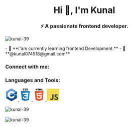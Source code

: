 <h1 align="center">Hi 👋, I'm Kunal</h1>
<h3 align="center">⚡️ A passionate frontend developer.</h3>

<p align="left"> <img src="https://komarev.com/ghpvc/?username=kunal-39&label=Profile%20views&color=0e75b6&style=flat" alt="kunal-39" /> </p>
- 📖 **I'am currently learning frontend Development.**
- 📧 **@kunal074518@gmail.com**

<h3 align="left">Connect with me:</h3>
<p align="left">
</p>

<h3 align="left">Languages and Tools:</h3>
<p align="left"> <a href="https://www.w3schools.com/cpp/" target="_blank" rel="noreferrer"> <img src="https://raw.githubusercontent.com/devicons/devicon/master/icons/cplusplus/cplusplus-original.svg" alt="cplusplus" width="40" height="40"/> </a> <a href="https://www.w3schools.com/css/" target="_blank" rel="noreferrer"> <img src="https://raw.githubusercontent.com/devicons/devicon/master/icons/css3/css3-original-wordmark.svg" alt="css3" width="40" height="40"/> </a> <a href="https://www.w3.org/html/" target="_blank" rel="noreferrer"> <img src="https://raw.githubusercontent.com/devicons/devicon/master/icons/html5/html5-original-wordmark.svg" alt="html5" width="40" height="40"/> </a> <a href="https://developer.mozilla.org/en-US/docs/Web/JavaScript" target="_blank" rel="noreferrer"> <img src="https://raw.githubusercontent.com/devicons/devicon/master/icons/javascript/javascript-original.svg" alt="javascript" width="40" height="40"/> </a> </p>

<p><img align="center" src="https://github-readme-stats.vercel.app/api/top-langs?username=kunal-39&show_icons=true&locale=en&layout=compact" alt="kunal-39" /></p>



<p><img align="center" src="https://github-readme-streak-stats.herokuapp.com/?user=kunal-39&" alt="kunal-39" /></p>


